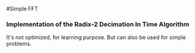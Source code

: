 #Simple FFT
### Implementation of the Radix-2 Decimation In Time Algorithm

It's not optimized, for learning purpose. But can also be used for simple problems.
